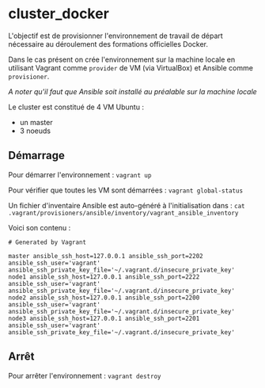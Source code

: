 # cluster_docker

L'objectif est de provisionner l'environnement de travail de départ nécessaire au déroulement des formations officielles Docker.

Dans le cas présent on crée l'environnement sur la machine locale en utilisant Vagrant comme `provider` de VM (via VirtualBox) et Ansible comme `provisioner`.

*A noter qu'il faut que Ansible soit installé au préalable sur la machine locale*

Le cluster est constitué de 4 VM Ubuntu :
- un master
- 3 noeuds

## Démarrage
Pour démarrer l'environnement :
`vagrant up`

Pour vérifier que toutes les VM sont démarrées :
`vagrant global-status`

Un fichier d'inventaire Ansible est auto-généré à l'initialisation dans :
`cat .vagrant/provisioners/ansible/inventory/vagrant_ansible_inventory`

Voici son contenu :
```
# Generated by Vagrant

master ansible_ssh_host=127.0.0.1 ansible_ssh_port=2202 ansible_ssh_user='vagrant' ansible_ssh_private_key_file='~/.vagrant.d/insecure_private_key'
node1 ansible_ssh_host=127.0.0.1 ansible_ssh_port=2222 ansible_ssh_user='vagrant' ansible_ssh_private_key_file='~/.vagrant.d/insecure_private_key'
node2 ansible_ssh_host=127.0.0.1 ansible_ssh_port=2200 ansible_ssh_user='vagrant' ansible_ssh_private_key_file='~/.vagrant.d/insecure_private_key'
node3 ansible_ssh_host=127.0.0.1 ansible_ssh_port=2201 ansible_ssh_user='vagrant' ansible_ssh_private_key_file='~/.vagrant.d/insecure_private_key'
```

## Arrêt
Pour arrêter l'environnement :
`vagrant destroy`

